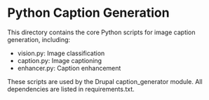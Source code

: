 # Python Caption Generation

This directory contains the core Python scripts for image caption generation, including:
- vision.py: Image classification
- caption.py: Image captioning
- enhancer.py: Caption enhancement

These scripts are used by the Drupal caption_generator module. All dependencies are listed in requirements.txt. 